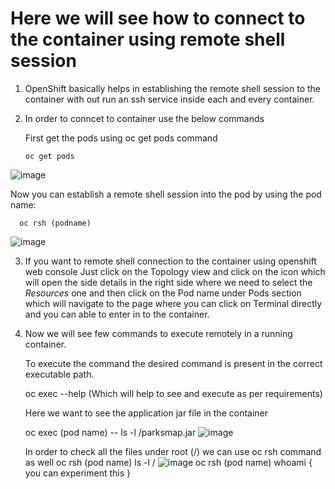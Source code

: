 # Here we will see how to connect to the container using remote shell session

1. OpenShift basically helps in establishing the remote shell session to the container with out run an ssh service inside each and every container.
2. In order to conncet to container use the below commands

   First get the pods using oc get pods command

       oc get pods
![image](https://github.com/user-attachments/assets/654927a1-8847-4441-9f89-a7a8fa838f94)

   Now you can establish a remote shell session into the pod by using the pod name:

      oc rsh (podname)
![image](https://github.com/user-attachments/assets/5b5e1a99-25d7-42c3-8ce7-78b215ec1ec5)

3. If you want to remote shell connection to the container using openshift web console
      Just click on the Topology view and click on the icon which will open the side details in the right side where we need to select the *Resources* one         and then click on the Pod name under Pods section which will navigate to the page where you can click on Terminal directly and you can able to enter         in to the container.
4. Now we will see few commands to execute remotely in a running container.

    To execute the command the desired command is present in the correct executable path.

    oc exec --help (Which will help to see and execute as per requirements)

    Here we want to see the application jar file in the container

    oc exec (pod name) -- ls -l /parksmap.jar
![image](https://github.com/user-attachments/assets/e0baaa35-0d5a-44ed-9a31-cf0cceb5b775)

    In order to check all the files under root (/) we can use oc rsh command as well
    oc rsh (pod name) ls -l /
![image](https://github.com/user-attachments/assets/2a1d8882-6b9e-48da-bcdd-866a1bf40101)
    oc rsh (pod name) whoami { you can experiment this }




    

      
